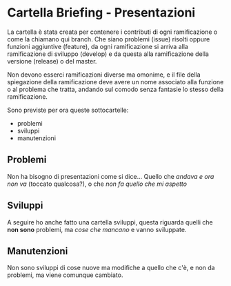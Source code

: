 # Cartella Briefing - Presentazioni

La cartella è stata creata per contenere i contributi
di ogni ramificazione o come la chiamano qui branch.
Che siano problemi (issue) risolti oppure funzioni
aggiuntive (feature), da ogni ramificazione si
arriva alla ramificazione di sviluppo (develop)
e da questa alla ramificazione della versione (release)
o del master.

Non devono esserci ramificazioni diverse ma omonime,
e il file della spiegazione della ramificazione
deve avere un nome associato alla funzione o al problema
che tratta, andando sul comodo senza fantasie
lo stesso della ramificazione.

Sono previste per ora queste sottocartelle:

- problemi
- sviluppi
- manutenzioni

## Problemi

Non ha bisogno di presentazioni come si dice... Quello che
*andava e ora non va* (toccato qualcosa?), o che *non fa quello che mi aspetto*

## Sviluppi

A seguire ho anche fatto una cartella sviluppi, questa riguarda quelli che
**non sono** problemi, ma *cose che mancano* e vanno sviluppate.

## Manutenzioni

Non sono sviluppi di cose nuove ma modifiche a quello che c'è, e non da problemi,
ma viene comunque cambiato. 

